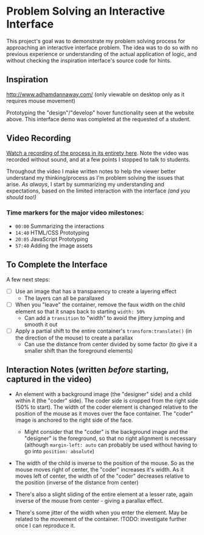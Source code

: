 # Problem Solving an Interactive Interface

This project's goal was to demonstrate my problem solving process for approaching an interactive interface problem. The idea was to do so with no previous experience or understanding of the actual application of logic, and without checking the inspiration interface's source code for hints.


## Inspiration

<http://www.adhamdannaway.com/> (only viewable on desktop only as it requires mouse movement)

Prototyping the "design"/"develop" hover functionality seen at the website above. This interface demo was completed at the requested of a student.


## Video Recording

[Watch a recording of the process in its entirety here](https://ca-lti.bbcollab.com/recording/86c22c9e79e4413092e3b4ab32453f0e). Note the video was recorded without sound, and at a few points I stopped to talk to students.

Throughout the video I make written notes to help the viewer better understand my thinking/process as I'm problem solving the issues that arise. _As always_, I start by summarizing my understanding and expectations, based on the limited interaction with the interface _(and you should too!)_

### Time markers for the major video milestones:

- `00:00` Summarizing the interactions
- `14:40` HTML/CSS Prototyping
- `20:05` JavaScript Prototyping
- `57:40` Adding the image assets


## To Complete the Interface

A few next steps:

- [ ] Use an image that has a transparency to create a layering effect
  - The layers can all be parallaxed
- [ ] When you "leave" the container, remove the faux width on the child element so that it snaps back to starting `width: 50%`
  - Can add a `transition` to "width" to avoid the jittery jumping and smooth it out
- [ ] Apply a partial shift to the entire container's `transform:translate()` (in the direction of the mouse) to create a parallax
  - Can use the distance from center divided by some factor (to give it a smaller shift than the foreground elements)



## Interaction Notes (written _before_ starting, captured in the video)

- An element with a background image (the "designer" side) and a child within it (the "coder" side). The coder side is cropped from the right side (50% to start). The width of the coder element is changed relative to the position of the mouse as it moves over the face container. The "coder" image is anchored to the right side of the face.
  - Might consider that the "coder" is the background image and the "designer" is the foreground, so that no right alignment is necessary (although `margin-left: auto` can probably be used without having to go into `position: absolute`)

- The width of the child is inverse to the position of the mouse. So as the mouse moves right of center, the "coder" increases it's width. As it moves left of center, the width of of the "coder" decreases relative to the position (inverse of the distance from center)

- There's also a slight sliding of the entire element at a lesser rate, again inverse of the mouse from center - giving a parallax effect.

- There's some jitter of the width when you enter the element. May be related to the movement of the container. !TODO: investigate further once I can reproduce it.